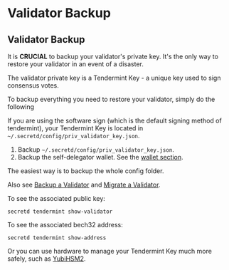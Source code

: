 # Validator Backup

## Validator Backup <a href="#validator-backup" id="validator-backup"></a>

It is **CRUCIAL** to backup your validator's private key. It's the only way to restore your validator in an event of a disaster.

The validator private key is a Tendermint Key - a unique key used to sign consensus votes.

To backup everything you need to restore your validator, simply do the following

If you are using the software sign (which is the default signing method of tendermint), your Tendermint Key is located in `~/.secretd/config/priv_validator_key.json`.

1. Backup `~/.secretd/config/priv_validator_key.json`.
2. Backup the self-delegator wallet. See the [wallet section](https://docs.scrt.network/backup/backup/wallets).

The easiest way is to backup the whole config folder.

Also see [Backup a Validator](https://docs.scrt.network/backup/backup/backup-a-validator.html) and [Migrate a Validator](https://docs.scrt.network/backup/node-guides/migrate-a-validator.html).

To see the associated public key:

```
secretd tendermint show-validator
```

To see the associated bech32 address:

```
secretd tendermint show-address
```

Or you can use hardware to manage your Tendermint Key much more safely, such as [YubiHSM2](https://developers.yubico.com/YubiHSM2/).

